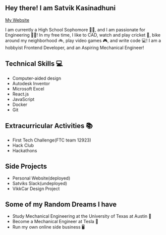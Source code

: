 ## Hey there! I am Satvik Kasinadhuni 
[My Website](https://kasinadhuniprogrammer.github.io/Personal-Website/)

I am currently a High School Sophomore 👨‍🎓, and I am passionate for Engineering 🧑‍🔧! In my free time, I like to CAD, watch and play cricket 🏏, bike around my neighborhood 🚲, play video games 🎮, and write code 💻! I am a hobbyist Frontend Developer, and an Aspiring Mechanical Engineer!



## Technical Skills 💻
- Computer-aided design 
- Autodesk Inventor
- Microsoft Excel
- React.js
- JavaScript
- Docker 
- Git


## Extracurricular Activities 📚
- First Tech Challenge(FTC team 12923) 
- Hack Club 
- Hackathons 

## Side Projects 
- Personal Website(deployed)
- Satviks Slack(undeployed)
- VikkCar Design Project

## Some of my Random Dreams I have
- Study Mechanical Engineering at the University of Texas at Austin 🏫
- Become a Mechanical Engineer at Tesla 🔧
- Run my own online side business 🖥️




<!--
**KasinadhuniProgrammer/KasinadhuniProgrammer** is a ✨ _special_ ✨ repository because its `README.md` (this file) appears on your GitHub profile.
